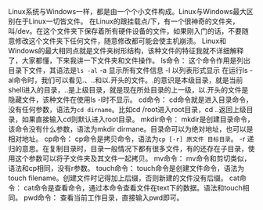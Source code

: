 ﻿Linux系统与Windows一样，都是由一个个小文件构成。Linux与Windows最大区别在于Linux一切皆文件。
在Linux的跟挂载点/下，有一个很神奇的文件夹，叫/dev。在这个文件夹下保存着所有硬件设备的文件，如果刚入门的话，不要随意修改这个文件夹下任何文件，随意修改都可能会使主机崩溃。
Linux和Windows的最大相同点就是文件夹树形结构，该种文件的特征我就不详细解释了，大家都懂，下来我讲一下文件夹和文件操作。
ls命令：
这个命令作用是列出目录下文件，其语法是`ls -al`
-a 显示所有文件信息
-l 以列表形式显示
在运行ls -al命令时，我们可以看见.、..和以.开头的文件。.的意识是本级目录，就是当前shell进入的目录，..是上级目录，就是现在所处目录的上一级，以.开头的文件是隐藏文件，该种文件在使用ls -l时不显示。
cd命令：
cd命令就是进入目录命令，没有任何参数，语法为`cd dirname`。比如cd /root进入root目录，cd ..返回上级目录，如果直接输入cd则默认进入root目录。
mkdir命令：
mkdir是创建目录命令，该命令没有什么参数，语法为mkdir dirmane。目录命可以为绝对地址，也可以是相对地址。
cp命令：
cp命令是拷贝命令，语法为`cp [-r] 原文件 目标目录`。
-r 递归的意思。在复制目录时，目录一般情况下都有很多文件，有的还存在子目录，使用这个参数可以将子文件夹及其文件一起拷贝。
mv命令：
mv命令和剪切类似，语法和cp相同，没有r参数。
touch命令：
touch命令是创建文件命令，语法为touch filename。创建文件时记得加上后缀，否则新建的文件没有后缀。
cat命令：
cat命令是查看命令，通过本命令查看文件在text下的数据。语法和touch相同。
pwd命令：
查看当前工作目录，直接输入pwd即可。
